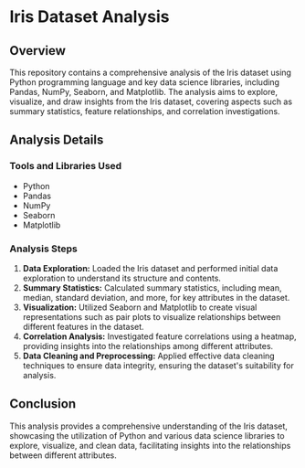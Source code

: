 # Iris Dataset Analysis

## Overview

This repository contains a comprehensive analysis of the Iris dataset using Python programming language and key data science libraries, including Pandas, NumPy, Seaborn, and Matplotlib. The analysis aims to explore, visualize, and draw insights from the Iris dataset, covering aspects such as summary statistics, feature relationships, and correlation investigations.

## Analysis Details

### Tools and Libraries Used
- Python
- Pandas
- NumPy
- Seaborn
- Matplotlib

### Analysis Steps
1. **Data Exploration:** Loaded the Iris dataset and performed initial data exploration to understand its structure and contents.
2. **Summary Statistics:** Calculated summary statistics, including mean, median, standard deviation, and more, for key attributes in the dataset.
3. **Visualization:** Utilized Seaborn and Matplotlib to create visual representations such as pair plots to visualize relationships between different features in the dataset.
4. **Correlation Analysis:** Investigated feature correlations using a heatmap, providing insights into the relationships among different attributes.
5. **Data Cleaning and Preprocessing:** Applied effective data cleaning techniques to ensure data integrity, ensuring the dataset's suitability for analysis.


## Conclusion
This analysis provides a comprehensive understanding of the Iris dataset, showcasing the utilization of Python and various data science libraries to explore, visualize, and clean data, facilitating insights into the relationships between different attributes.

